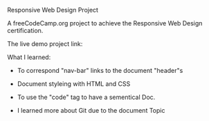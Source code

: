 Responsive Web Design Project

A freeCodeCamp.org project to achieve the Responsive Web Design certification.

The live demo project link:



What I learned:

- To correspond "nav-bar" links to the document "header"s 

- Document styleing with HTML and CSS

- To use the "code" tag to have a sementical Doc.

- I learned more about Git due to the document Topic 